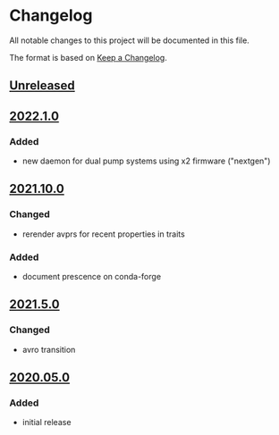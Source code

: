 # Changelog
All notable changes to this project will be documented in this file.

The format is based on [Keep a Changelog](https://keepachangelog.com/).

## [Unreleased]

## [2022.1.0]

### Added
- new daemon for dual pump systems using x2 firmware ("nextgen")

## [2021.10.0]

### Changed
- rerender avprs for recent properties in traits

### Added
- document prescence on conda-forge

## [2021.5.0]

### Changed
- avro transition

## [2020.05.0]

### Added
- initial release

[Unreleased]: https://gitlab.com/yaq/yaqd-new-era/-/compare/v2022.1.0...main
[2022.1.0]: https://gitlab.com/yaq/yaqd-new-era/-/compare/v2021.10.0...v2022.1.0
[2021.10.0]: https://gitlab.com/yaq/yaqd-new-era/-/compare/v2021.5.0...v2021.10.0
[2021.5.0]: https://gitlab.com/yaq/yaqd-new-era/-/compare/v2020.05.0...v2021.5.0
[2020.05.0]: https://gitlab.com/yaq/yaqd-new-era/-/tags/v2020.05.0
